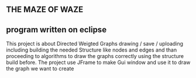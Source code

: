 THE MAZE OF WAZE
---------------------------
program written on eclipse
---------------------------
This project is about Directed Weigted Graphs drawing / save / uploading
including building the needed Structure like nodes and edges 
and than proceeding to algorithms to draw the graphs correctly using the structure build before.
The project use JFrame to make Gui window and use it to draw the graph we want to create
